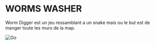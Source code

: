 # WORMS WASHER

Worm Digger est un jeu ressamblant a un snake mais ou le but est de manger toute les murs de la map.

![Go](https://img.shields.io/badge/go-%2300ADD8.svg?style=for-the-badge&logo=go&logoColor=white)
